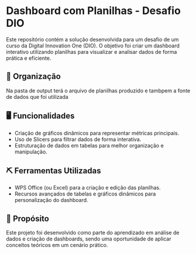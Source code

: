 # Dashboard com Planilhas - Desafio DIO
Este repositório contém a solução desenvolvida para um desafio de um curso da Digital Innovation One (DIO). O objetivo foi criar um dashboard interativo utilizando planilhas para visualizar e analisar dados de forma prática e eficiente.

## 📝 Organização
Na pasta de output terá o arquivo de planilhas produzido e tambpem a fonte de dados que foi utilizada

## 🖥️ Funcionalidades
- Criação de gráficos dinâmicos para representar métricas principais.
- Uso de Slicers para filtrar dados de forma interativa.
- Estruturação de dados em tabelas para melhor organização e manipulação.

## ⛏️ Ferramentas Utilizadas
- WPS Office (ou Excel) para a criação e edição das planilhas.
- Recursos avançados de tabelas e gráficos dinâmicos para personalização do dashboard.

## 🔎 Propósito
Este projeto foi desenvolvido como parte do aprendizado em análise de dados e criação de dashboards, sendo uma oportunidade de aplicar conceitos teóricos em um cenário prático.
